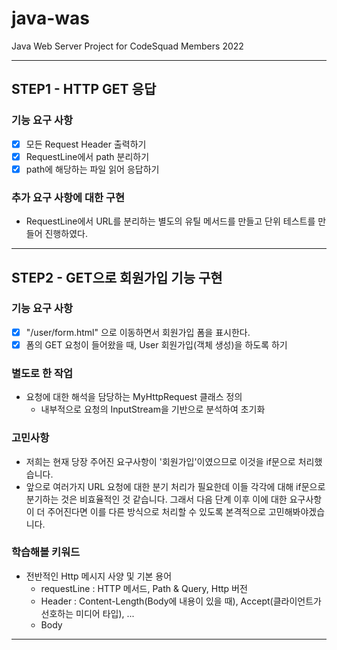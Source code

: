 # java-was
Java Web Server Project for CodeSquad Members 2022

---

## STEP1 - HTTP GET 응답

### 기능 요구 사항 
- [x] 모든 Request Header 출력하기
- [x] RequestLine에서 path 분리하기
- [x] path에 해당하는 파일 읽어 응답하기

### 추가 요구 사항에 대한 구현
- RequestLine에서 URL를 분리하는 별도의 유틸 메서드를 만들고 단위 테스트를 만들어 진행하였다.

---

## STEP2 - GET으로 회원가입 기능 구현

### 기능 요구 사항
- [x] "/user/form.html" 으로 이동하면서 회원가입 폼을 표시한다.
- [x] 폼의 GET 요청이 들어왔을 때, User 회원가입(객체 생성)을 하도록 하기

### 별도로 한 작업
- 요청에 대한 해석을 담당하는 MyHttpRequest 클래스 정의
  - 내부적으로 요청의 InputStream을 기반으로 분석하여 초기화

### 고민사항
- 저희는 현재 당장 주어진 요구사항이 '회원가입'이였으므로 이것을 if문으로 처리했습니다.
- 앞으로 여러가지 URL 요청에 대한 분기 처리가 필요한데 이들 각각에 대해 if문으로 분기하는 것은 비효율적인 것 같습니다. 그래서 다음 단계 이후 이에 대한 요구사항이 더 주어진다면 이를 다른 방식으로 처리할 수 있도록 본격적으로 고민해봐야겠습니다. 

### 학습해볼 키워드
- 전반적인 Http 메시지 사양 및 기본 용어
  - requestLine : HTTP 메서드, Path & Query, Http 버전
  - Header : Content-Length(Body에 내용이 있을 때), Accept(클라이언트가 선호하는 미디어 타입),  ...
  - Body

---
